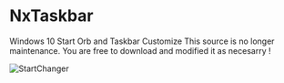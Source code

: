 # NxTaskbar
Windows 10 Start Orb and Taskbar Customize
This source is no longer maintenance. You are free to download and modified it as necesarry !

![StartChanger](https://user-images.githubusercontent.com/20787864/250178224-a6bf3c23-dd92-4f93-b973-b935f721eec0.gif)
